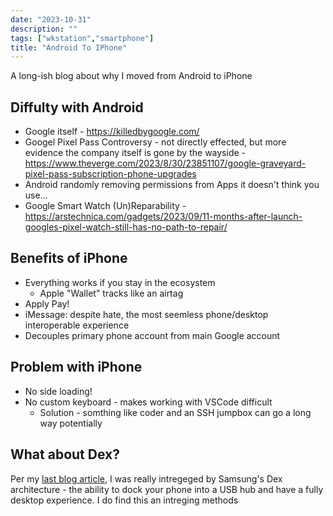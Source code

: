 ```yaml
---
date: "2023-10-31"
description: ""
tags: ["wkstation","smartphone"]
title: "Android To IPhone"
---
```

A long-ish blog about why I moved from Android to iPhone

## Diffulty with Android

- Google itself - <https://killedbygoogle.com/>
- Googel Pixel Pass Controversy - not directly effected, but more evidence the company itself is gone by the wayside - <https://www.theverge.com/2023/8/30/23851107/google-graveyard-pixel-pass-subscription-phone-upgrades>
- Android randomly removing permissions from Apps it doesn't think you use...
- Google Smart Watch (Un)Reparability - <https://arstechnica.com/gadgets/2023/09/11-months-after-launch-googles-pixel-watch-still-has-no-path-to-repair/>

## Benefits of iPhone

- Everything works if you stay in the ecosystem
  - Apple "Wallet" tracks like an airtag
- Apply Pay!
- iMessage: despite hate, the most seemless phone/desktop interoperable experience
- Decouples primary phone account from main Google account

## Problem with iPhone

- No side loading!  
- No custom keyboard - makes working with VSCode difficult
  - Solution - somthing like coder and an SSH jumpbox can go a long way potentially

## What about Dex?

Per my [last blog article](/post/2022-08-22-generic-dex/), I was really intregeged by Samsung's Dex architecture - the ability to dock your phone into a USB hub and have a fully desktop experience.  I do find this an intreging methods
